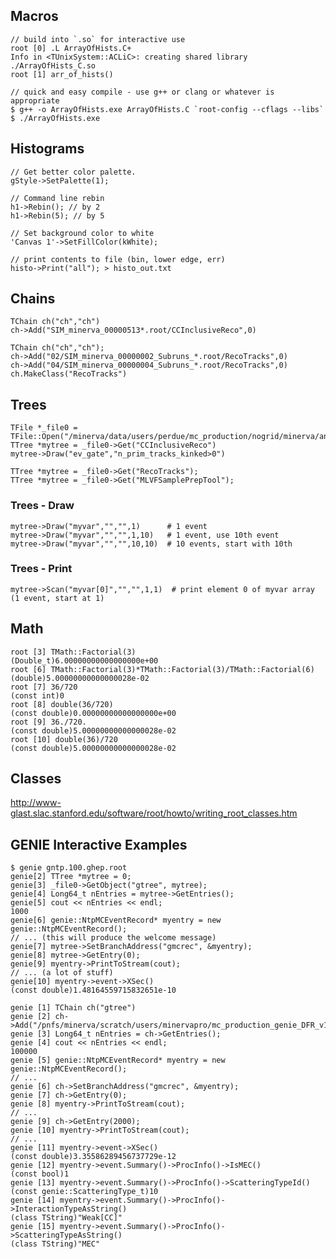 ## Macros

    // build into `.so` for interactive use
    root [0] .L ArrayOfHists.C+
    Info in <TUnixSystem::ACLiC>: creating shared library ./ArrayOfHists_C.so
    root [1] arr_of_hists()

    // quick and easy compile - use g++ or clang or whatever is appropriate
    $ g++ -o ArrayOfHists.exe ArrayOfHists.C `root-config --cflags --libs`
    $ ./ArrayOfHists.exe

## Histograms

    // Get better color palette.
    gStyle->SetPalette(1);
    
    // Command line rebin
    h1->Rebin(); // by 2
    h1->Rebin(5); // by 5
    
    // Set background color to white
    'Canvas 1'->SetFillColor(kWhite);

    // print contents to file (bin, lower edge, err)
    histo->Print("all"); > histo_out.txt

## Chains

    TChain ch("ch","ch")
    ch->Add("SIM_minerva_00000513*.root/CCInclusiveReco",0)

    TChain ch("ch","ch");
    ch->Add("02/SIM_minerva_00000002_Subruns_*.root/RecoTracks",0)
    ch->Add("04/SIM_minerva_00000004_Subruns_*.root/RecoTracks",0)
    ch.MakeClass("RecoTracks")


## Trees

    TFile *_file0 = TFile::Open("/minerva/data/users/perdue/mc_production/nogrid/minerva/ana/v9r0p2/00/00/11/00/SIM_minerva_00001100_0001_Ana_Tuple_v1_v9r0p2.root")
    TTree *mytree = _file0->Get("CCInclusiveReco")
    mytree->Draw("ev_gate","n_prim_tracks_kinked>0")

    TTree *mytree = _file0->Get("RecoTracks");
    TTree *mytree = _file0->Get("MLVFSamplePrepTool");


### Trees - Draw

    mytree->Draw("myvar","","",1)      # 1 event
    mytree->Draw("myvar","","",1,10)   # 1 event, use 10th event
    mytree->Draw("myvar","","",10,10)  # 10 events, start with 10th


### Trees - Print

    mytree->Scan("myvar[0]","","",1,1)  # print element 0 of myvar array (1 event, start at 1)


## Math

    root [3] TMath::Factorial(3)
    (Double_t)6.00000000000000000e+00
    root [6] TMath::Factorial(3)*TMath::Factorial(3)/TMath::Factorial(6)
    (double)5.00000000000000028e-02
    root [7] 36/720
    (const int)0
    root [8] double(36/720)
    (const double)0.00000000000000000e+00
    root [9] 36./720.
    (const double)5.00000000000000028e-02
    root [10] double(36)/720
    (const double)5.00000000000000028e-02


## Classes

http://www-glast.slac.stanford.edu/software/root/howto/writing_root_classes.htm


## GENIE Interactive Examples

    $ genie gntp.100.ghep.root
    genie[2] TTree *mytree = 0;
    genie[3] _file0->GetObject("gtree", mytree);
    genie[4] Long64_t nEntries = mytree->GetEntries();
    genie[5] cout << nEntries << endl;
    1000
    genie[6] genie::NtpMCEventRecord* myentry = new genie::NtpMCEventRecord();
    // ... (this will produce the welcome message)
    genie[7] mytree->SetBranchAddress("gmcrec", &myentry);
    genie[8] mytree->GetEntry(0);
    genie[9] myentry->PrintToStream(cout);
    // ... (a lot of stuff)
    genie[10] myentry->event->XSec()
    (const double)1.48164559715832651e-10

    genie [1] TChain ch("gtree")
    genie [2] ch->Add("/pnfs/minerva/scratch/users/minervapro/mc_production_genie_DFR_v10r8p4/grid/central_value/minerva/genie/v10r8p4/00/01/00/11/SIM_minerva_00010011_*_ghep.root/gtree",0)
    genie [3] Long64_t nEntries = ch->GetEntries();
    genie [4] cout << nEntries << endl;
    100000
    genie [5] genie::NtpMCEventRecord* myentry = new genie::NtpMCEventRecord();
    // ...
    genie [6] ch->SetBranchAddress("gmcrec", &myentry);
    genie [7] ch->GetEntry(0);
    genie [8] myentry->PrintToStream(cout);
    // ...
    genie [9] ch->GetEntry(2000);
    genie [10] myentry->PrintToStream(cout);
    // ...
    genie [11] myentry->event->XSec()
    (const double)3.35586289456737729e-12
    genie [12] myentry->event.Summary()->ProcInfo()->IsMEC()
    (const bool)1
    genie [13] myentry->event.Summary()->ProcInfo()->ScatteringTypeId()
    (const genie::ScatteringType_t)10
    genie [14] myentry->event.Summary()->ProcInfo()->InteractionTypeAsString()
    (class TString)"Weak[CC]"
    genie [15] myentry->event.Summary()->ProcInfo()->ScatteringTypeAsString()
    (class TString)"MEC"
